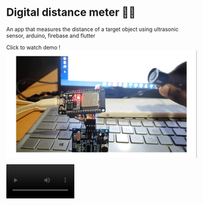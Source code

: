 # Digital distance meter 📏📐

An app that measures the distance of a target object using ultrasonic sensor, arduino, firebase and flutter

Click to watch demo !
[![Project demo video](https://github.com/samadon1/Digital-distance-meter/blob/main/demo_image.png)](https://youtu.be/T5pd-0TmomE)

<video src='https://youtu.be/T5pd-0TmomE' width=180/>

## Getting Started
clone the repo and run the flutter app
